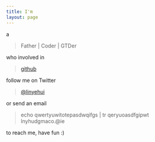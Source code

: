 ```yaml
---
title: I'm
layout: page
---
```


a

> Father | Coder | GTDer

who involved in 

> [github](https://github.com/linyehui)

follow me on Twitter

> [@linyehui](https://twitter.com/#!/linyehui)

or send an email 

> echo qwertyuwitotepasdwqifgs | tr qeryuoasdfgipwt lnyhudgmaco.@ie

to reach me, have fun :)
